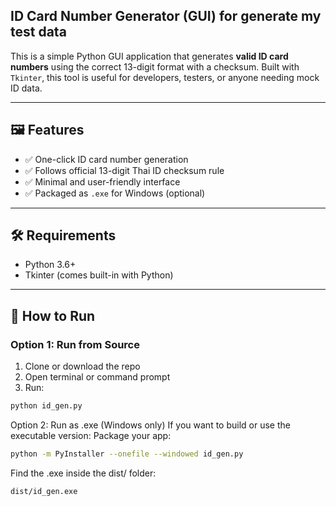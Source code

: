## ID Card Number Generator (GUI) for generate my test data 

This is a simple Python GUI application that generates **valid ID card numbers** using the correct 13-digit format with a checksum. Built with `Tkinter`, this tool is useful for developers, testers, or anyone needing mock ID data.

---

## 🖼️ Features

- ✅ One-click ID card number generation
- ✅ Follows official 13-digit Thai ID checksum rule
- ✅ Minimal and user-friendly interface
- ✅ Packaged as `.exe` for Windows (optional)

---

## 🛠️ Requirements

- Python 3.6+
- Tkinter (comes built-in with Python)

---

## 🚀 How to Run


### Option 1: Run from Source

1. Clone or download the repo
2. Open terminal or command prompt
3. Run:

```bash
python id_gen.py
```

Option 2: Run as .exe (Windows only)
If you want to build or use the executable version:
Package your app:
```bash
python -m PyInstaller --onefile --windowed id_gen.py
```
Find the .exe inside the dist/ folder:
```bash
dist/id_gen.exe
```

